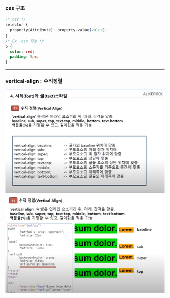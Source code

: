 ### css 구조

```css
/* css */
selector {
  property(Attribute): property-value(value);
}
/* Ex. css 작성 */
p {
  color: red;
  padding: 5px;
}
```

---

### vertical-align : 수직정렬

![alt text](image.png)
![alt text](image-1.png)
